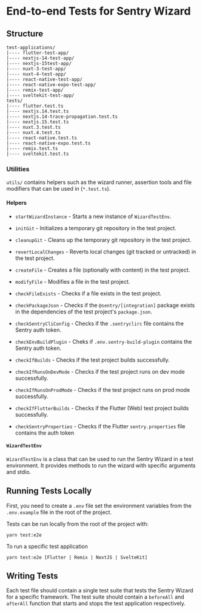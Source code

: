 # End-to-end Tests for Sentry Wizard

## Structure

```
test-applications/
|---- flutter-test-app/
|---- nextjs-14-test-app/
|---- nextjs-15test-app/
|---- nuxt-3-test-app/
|---- nuxt-4-test-app/
|---- react-native-test-app/
|---- react-native-expo-test-app/
|---- remix-test-app/
|---- sveltekit-test-app/
tests/
|---- flutter.test.ts
|---- nextjs.14.test.ts
|---- nextjs.14-trace-propagation.test.ts
|---- nextjs.15.test.ts
|---- nuxt.3.test.ts
|---- nuxt.4.test.ts
|---- react-native.test.ts
|---- react-native-expo.test.ts
|---- remix.test.ts
|---- sveltekit.test.ts
```

### Utilities

`utils/` contains helpers such as the wizard runner, assertion tools and file
modifiers that can be used in (`*.test.ts`).

#### Helpers

- `startWizardInstance` - Starts a new instance of `WizardTestEnv`.

- `initGit` - Initializes a temporary git repository in the test project.
- `cleanupGit` - Cleans up the temporary git repository in the test project.
- `revertLocalChanges` - Reverts local changes (git tracked or untracked) in the
  test project.

- `createFile` - Creates a file (optionally with content) in the test project.
- `modifyFile` - Modifies a file in the test project.

- `checkFileExists` - Checks if a file exists in the test project.
- `checkPackageJson` - Checks if the `@sentry/[integration]` package exists in
  the dependencies of the test project's `package.json`.
- `checkSentryCliConfig` - Checks if the `.sentryclirc` file contains the Sentry
  auth token.
- `checkEnvBuildPlugin` - Cheks if `.env.sentry-build-plugin` contains the
  Sentry auth token.

- `checkIfBuilds` - Checks if the test project builds successfully.
- `checkIfRunsOnDevMode` - Checks if the test project runs on dev mode
  successfully.
- `checkIfRunsOnProdMode` - Checks if the test project runs on prod mode
  successfully.

- `checkIfFlutterBuilds` - Checks if the Flutter (Web) test project builds
  successfully.
- `checkSentryProperties` - Checks if the Flutter `sentry.properties` file
  contains the auth token

#### `WizardTestEnv`

`WizardTestEnv` is a class that can be used to run the Sentry Wizard in a test
environment. It provides methods to run the wizard with specific arguments and
stdio.

## Running Tests Locally

First, you need to create a `.env` file set the environment variables from the
`.env.example` file in the root of the project.

Tests can be run locally from the root of the project with:

`yarn test:e2e`

To run a specific test application

`yarn test:e2e [Flutter | Remix | NextJS | SvelteKit]`

## Writing Tests

Each test file should contain a single test suite that tests the Sentry Wizard
for a specific framework. The test suite should contain a `beforeAll` and
`afterAll` function that starts and stops the test application respectively.
